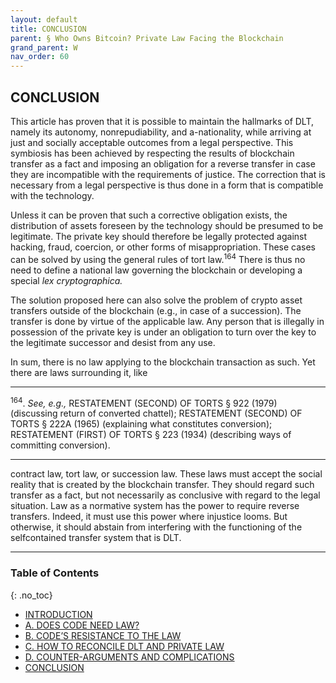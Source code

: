 ```yaml
---
layout: default
title: CONCLUSION 
parent: § Who Owns Bitcoin? Private Law Facing the Blockchain 
grand_parent: W 
nav_order: 60 
---
```

<style>
.dont-break-out {
  /* These are technically the same, but use both */
  overflow-wrap: break-word;
  word-wrap: break-word;

  -ms-word-break: break-all;
  /* This is the dangerous one in WebKit, as it breaks things wherever */
  word-break: break-all;
  /* Instead use this non-standard one: */
  word-break: break-word;
}

.youtube-container {
    position: relative;
    width: 100%;
    height: 0;
    padding-bottom: 56.25%;
}
.youtube-video {
    position: absolute;
    top: 0;
    left: 0;
    width: 100%;
    height: 100%;
}

</style>

<div class="dont-break-out" markdown="1">

## CONCLUSION 
This article has proven that it is possible to maintain the hallmarks of DLT, namely its autonomy, nonrepudiability, and a-nationality, while arriving at just and socially acceptable outcomes from a legal perspective. This symbiosis has been achieved by respecting the results of blockchain transfer as a fact and imposing an obligation for a reverse transfer in case they are incompatible with the requirements of justice. The correction that is necessary from a legal perspective is thus done in a form that is compatible with the technology.

Unless it can be proven that such a corrective obligation exists, the distribution of assets foreseen by the technology should be presumed to be legitimate. The private key should therefore be legally protected against hacking, fraud, coercion, or other forms of misappropriation. These cases can be solved by using the general rules of tort law.<sup>164</sup> There is thus no need to define a national law governing the blockchain or developing a special *lex cryptographica.*

The solution proposed here can also solve the problem of crypto asset transfers outside of the blockchain (e.g., in case of a succession). The transfer is done by virtue of the applicable law. Any person that is illegally in possession of the private key is under an obligation to turn over the key to the legitimate successor and desist from any use.

In sum, there is no law applying to the blockchain transaction as such. Yet there are laws surrounding it, like 

***
<sup>164</sup>. *See, e.g.,* RESTATEMENT (SECOND) OF TORTS § 922 (1979) (discussing return of converted chattel); RESTATEMENT (SECOND) OF TORTS § 222A (1965) (explaining what constitutes conversion); RESTATEMENT (FIRST) OF TORTS § 223 (1934) (describing ways of committing conversion).
***

contract law, tort law, or succession law. These laws must accept the social reality that is created by the blockchain transfer. They should regard such transfer as a fact, but not necessarily as conclusive with regard to the legal situation. Law as a normative system has the power to require reverse transfers. Indeed, it must use this power where injustice looms. But otherwise, it should abstain from interfering with the functioning of the selfcontained transfer system that is DLT.

***

### Table of Contents
{: .no_toc}
<ul><li> <a href="/docs/cryptocurrency/who-owns-bitcoin-private-law-facing-the-blockchain-1/">INTRODUCTION</a></li><li> <a href="/docs/cryptocurrency/who-owns-bitcoin-private-law-facing-the-blockchain-2/">A. DOES CODE NEED LAW?</a></li><li> <a href="/docs/cryptocurrency/who-owns-bitcoin-private-law-facing-the-blockchain-3/">B. CODE’S RESISTANCE TO THE LAW</a></li><li> <a href="/docs/cryptocurrency/who-owns-bitcoin-private-law-facing-the-blockchain-4/">C. HOW TO RECONCILE DLT AND PRIVATE LAW</a></li><li> <a href="/docs/cryptocurrency/who-owns-bitcoin-private-law-facing-the-blockchain-5/">D. COUNTER-ARGUMENTS AND COMPLICATIONS</a></li><li> <a href="/docs/cryptocurrency/who-owns-bitcoin-private-law-facing-the-blockchain-6/">CONCLUSION</a></li></ul>

</div>
